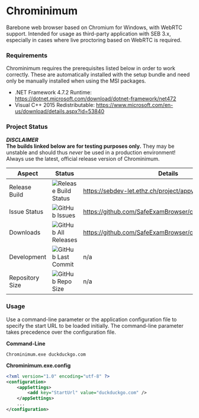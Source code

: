 # Chrominimum

Barebone web browser based on Chromium for Windows, with WebRTC support. Intended for usage as third-party application with SEB 3.x, especially in cases where live proctoring based on WebRTC is required.

### Requirements

Chrominimum requires the prerequisites listed below in order to work correctly. These are automatically installed with the setup bundle and need only be manually installed when using the MSI packages.

* .NET Framework 4.7.2 Runtime: https://dotnet.microsoft.com/download/dotnet-framework/net472
* Visual C++ 2015 Redistributable: https://www.microsoft.com/en-us/download/details.aspx?id=53840

### Project Status

**_DISCLAIMER_**\
**The builds linked below are for testing purposes only.** They may be unstable and should thus _never_ be used in a production environment! Always use the latest, official release version of Chrominimum.

| Aspect          | Status                                                                                                                | Details                                                         |
| --------------- | --------------------------------------------------------------------------------------------------------------------- | --------------------------------------------------------------- |
| Release Build   | ![Release Build Status](https://sebdev-let.ethz.ch/api/projects/status/5yuvvwx3onppk8nt?svg=true)                     | https://sebdev-let.ethz.ch/project/appveyor/chrominimum         |
| Issue Status    | ![GitHub Issues](https://img.shields.io/github/issues/safeexambrowser/chrominimum?logo=github)                        | https://github.com/SafeExamBrowser/chrominimum/issues           |
| Downloads       | ![GitHub All Releases](https://img.shields.io/github/downloads/safeexambrowser/chrominimum/total?logo=github)         | https://github.com/SafeExamBrowser/chrominimum/releases         |
| Development     | ![GitHub Last Commit](https://img.shields.io/github/last-commit/safeexambrowser/chrominimum?logo=github)              | n/a                                                             |
| Repository Size | ![GitHub Repo Size](https://img.shields.io/github/repo-size/safeexambrowser/chrominimum?logo=github)                  | n/a                                                             |

### Usage

Use a command-line parameter or the application configuration file to specify the start URL to be loaded initially. The command-line parameter takes precedence over the configuration file.

**Command-Line**
```
Chrominimum.exe duckduckgo.com
```

**Chrominimum.exe.config**
```xml
<?xml version="1.0" encoding="utf-8" ?>
<configuration>
    <appSettings>
        <add key="StartUrl" value="duckduckgo.com" />
    </appSettings>
    ...
</configuration>
```
